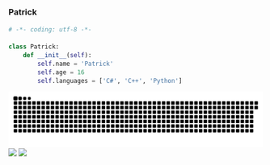 ### Patrick  
```python
# -*- coding: utf-8 -*-

class Patrick:
    def __init__(self):
        self.name = 'Patrick'
        self.age = 16
        self.languages = ['C#', 'C++', 'Python']
```
![snake gif](https://github.com/Patrickooos/Patrickooos/blob/output/github-contribution-grid-snake.svg)
![](https://visitor-badge.laobi.icu/badge?page_id=Patrickooos.Patrickooos)
![](https://visitor-badge.laobi.icu/badge?page_id=Patrickooos.Patrickooos)
